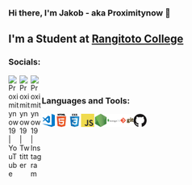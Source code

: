 ### Hi there, I'm Jakob - aka Proximitynow 👋

## I'm a Student at [Rangitoto College](rangitoto.school.nz)

### Socials:

[<img align="left" alt="Proximitynow19 | YouTube" width="22px" src="https://cdn.jsdelivr.net/npm/simple-icons@v3/icons/youtube.svg" />](https://www.youtube.com/channel/UCk69c_PXxwI_r4fW55uSDrg)
[<img align="left" alt="Proximitynow19 | Twtitter" width="22px" src="https://cdn.jsdelivr.net/npm/simple-icons@v3/icons/twitter.svg" />](https://twitter.com/JakobDeGuzman)
[<img align="left" alt="Proximitynow19 | Instagram" width="22px" src="https://cdn.jsdelivr.net/npm/simple-icons@v3/icons/instagram.svg" />](https://instagram.com/jakob.deguzman)

<br />

### Languages and Tools:

<img align="left" alt="Visual Studio Code" width="26px" src="https://raw.githubusercontent.com/github/explore/80688e429a7d4ef2fca1e82350fe8e3517d3494d/topics/visual-studio-code/visual-studio-code.png" />
<img align="left" alt="HTML5" width="26px" src="https://raw.githubusercontent.com/github/explore/80688e429a7d4ef2fca1e82350fe8e3517d3494d/topics/html/html.png" />
<img align="left" alt="CSS3" width="26px" src="https://raw.githubusercontent.com/github/explore/80688e429a7d4ef2fca1e82350fe8e3517d3494d/topics/css/css.png" />
<img align="left" alt="JavaScript" width="26px" src="https://raw.githubusercontent.com/github/explore/80688e429a7d4ef2fca1e82350fe8e3517d3494d/topics/javascript/javascript.png" />
<img align="left" alt="Node.js" width="26px" src="https://raw.githubusercontent.com/github/explore/80688e429a7d4ef2fca1e82350fe8e3517d3494d/topics/nodejs/nodejs.png" />
<img align="left" alt="MongoDB" width="26px" src="https://raw.githubusercontent.com/github/explore/80688e429a7d4ef2fca1e82350fe8e3517d3494d/topics/mongodb/mongodb.png" />
<img align="left" alt="Git" width="26px" src="https://raw.githubusercontent.com/github/explore/80688e429a7d4ef2fca1e82350fe8e3517d3494d/topics/git/git.png" />
<img align="left" alt="GitHub" width="26px" src="https://raw.githubusercontent.com/github/explore/78df643247d429f6cc873026c0622819ad797942/topics/github/github.png" />

<br />
<br />

